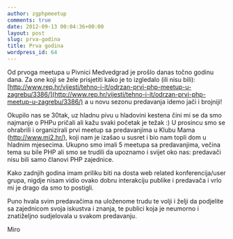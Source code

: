 ```yaml
---
author: zgphpmeetup
comments: true
date: 2012-09-13 00:04:36+00:00
layout: post
slug: prva-godina
title: Prva godina
wordpress_id: 64
---
```


Od prvoga meetupa u Pivnici Medvedgrad je prošlo danas točno godinu dana. Za one koji se žele prisjetiti kako je to izgledalo (ili nisu bili): [http://www.rep.hr/vijesti/tehno-i-it/odrzan-prvi-php-meetup-u-zagrebu/3386/](http://www.rep.hr/vijesti/tehno-i-it/odrzan-prvi-php-meetup-u-zagrebu/3386/) a u novu sezonu predavanja idemo jači i brojniji!

Okupilo nas se 30tak, uz hladnu pivu u hladovini kestena čini mi se da smo najmanje o PHPu pričali ali kažu svaki početak je težak :) U prosincu smo se ohrabrili i organizirali prvi meetup sa predavanjima u Klubu Mama ([http://www.mi2.hr/)](http://www.mi2.hr/%29), koji nam je izašao u susret i bio nam topli dom u hladnim mjesecima. Ukupno smo imali 5 meetupa sa predavanjima, večina tema su bile PHP ali smo se trudili da upoznamo i svijet oko nas: predavači nisu bili samo članovi PHP zajednice.

Kako zadnjih godina imam priliku biti na dosta web related konferencija/user grupa, nigdje nisam vidio ovako dobru interakciju publike i predavača i vrlo mi je drago da smo to postigli.

Puno hvala svim predavačima na uloženome trudu te volji i želji da podjelite sa zajednicom svoja iskustva i znanja, te publici koja je neumorno i znatiželjno sudjelovala u svakom predavanju.

Miro
